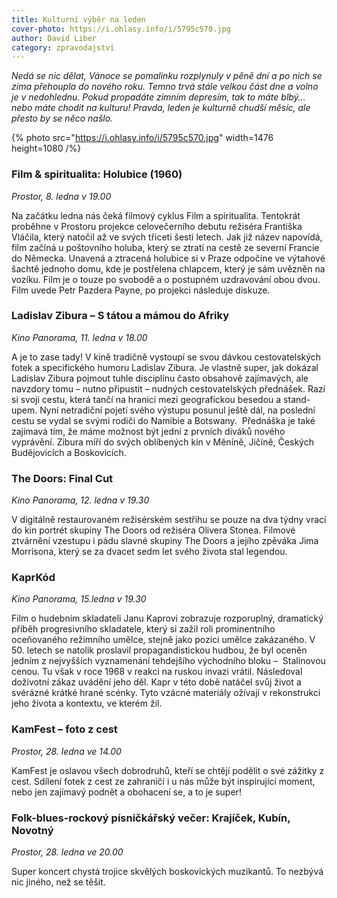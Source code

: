 ```yaml
---
title: Kulturní výběr na leden
cover-photo: https://i.ohlasy.info/i/5795c570.jpg
author: David Liber
category: zpravodajství
---
```


*Nedá se nic dělat, Vánoce se pomalinku rozplynuly v pěně dní a po nich se zima přehoupla do nového roku. Temno trvá stále velkou část dne a volno je v nedohlednu. Pokud propadáte zimním depresím, tak to máte blbý… nebo máte chodit na kulturu! Pravda, leden je kulturně chudší měsíc, ale přesto by se něco našlo.*

{% photo src="https://i.ohlasy.info/i/5795c570.jpg" width=1476 height=1080 /%}

### Film & spiritualita: Holubice (1960)

*Prostor, 8. ledna v 19.00*

Na začátku ledna nás čeká filmový cyklus Film a spiritualita. Tentokrát proběhne v Prostoru projekce celovečerního debutu režiséra Františka Vláčila, který natočil až ve svých třiceti šesti letech. Jak již název napovídá, film začíná u poštovního holuba, který se ztratí na cestě ze severní Francie do Německa. Unavená a ztracená holubice si v Praze odpočine ve výtahové šachtě jednoho domu, kde je postřelena chlapcem, který je sám uvězněn na vozíku. Film je o touze po svobodě a o postupném uzdravování obou dvou. Film uvede Petr Pazdera Payne, po projekci následuje diskuze.

### Ladislav Zibura – S tátou a mámou do Afriky

*Kino Panorama, 11. ledna v 18.00*

A je to zase tady! V kině tradičně vystoupí se svou dávkou cestovatelských fotek a specifického humoru Ladislav Zibura. Je vlastně super, jak dokázal Ladislav Zibura pojmout tuhle disciplínu často obsahově zajímavých, ale navzdory tomu – nutno připustit – nudných cestovatelských přednášek. Razí si svoji cestu, která tančí na hranici mezi geografickou besedou a stand-upem. Nyní netradiční pojetí svého výstupu posunul ještě dál, na poslední cestu se vydal se svými rodiči do Namibie a Botswany.  Přednáška je také zajímavá tím, že máme možnost být jedni z prvních diváků nového vyprávění. Zibura míří do svých oblíbených kin v Měníně, Jičíně, Českých Budějovicích a Boskovicích. 

### The Doors: Final Cut

*Kino Panorama, 12. ledna v 19.30*

V digitálně restaurovaném režisérském sestřihu se pouze na dva týdny vrací do kin portrét skupiny The Doors od režiséra Olivera Stonea. Filmové ztvárnění vzestupu i pádu slavné skupiny The Doors a jejího zpěváka Jima Morrisona, který se za dvacet sedm let svého života stal legendou. 

### KaprKód

*Kino Panorama, 15.ledna v 19.30*

Film o hudebním skladateli Janu Kaprovi zobrazuje rozporuplný, dramatický příběh progresivního skladatele, který si zažil roli prominentního oceňovaného režimního umělce, stejně jako pozici umělce zakázaného. V 50. letech se natolik proslavil propagandistickou hudbou, že byl oceněn jedním z nejvyšších vyznamenání tehdejšího východního bloku –  Stalinovou cenou. Tu však v roce 1968 v reakci na ruskou invazi vrátil. Následoval doživotní zákaz uvádění jeho děl. Kapr v této době natáčel svůj život a svérázné krátké hrané scénky. Tyto vzácné materiály ožívají v rekonstrukci jeho života a kontextu, ve kterém žil. 

### KamFest – foto z cest

*Prostor, 28. ledna ve 14.00*

KamFest je oslavou všech dobrodruhů, kteří se chtějí podělit o své zážitky z cest. Sdílení fotek z cest ze zahraničí i u nás může být inspirující moment, nebo jen zajímavý podnět a obohacení se, a to je super! 

### Folk-blues-rockový písničkářský večer: Krajíček, Kubín, Novotný

*Prostor, 28. ledna ve 20.00*

Super koncert chystá trojice skvělých boskovických muzikantů. To nezbývá nic jiného, než se těšit.